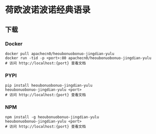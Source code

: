 # 荷欧波诺波诺经典语录

## 下载

### Docker

```
docker pull apachecn0/heoubonuobonuo-jingdian-yulu
docker run -tid -p <port>:80 apachecn0/heoubonuobonuo-jingdian-yulu
# 访问 http://localhost:{port} 查看文档
```

### PYPI

```
pip install heoubonuobonuo-jingdian-yulu
heoubonuobonuo-jingdian-yulu <port>
# 访问 http://localhost:{port} 查看文档
```

### NPM

```
npm install -g heoubonuobonuo-jingdian-yulu
heoubonuobonuo-jingdian-yulu <port>
# 访问 http://localhost:{port} 查看文档
```